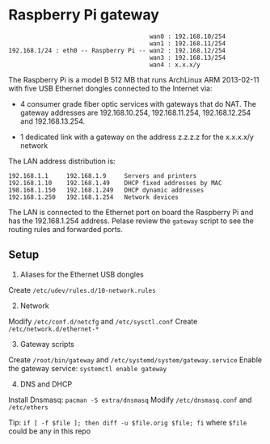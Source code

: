Raspberry Pi gateway
====================

                                           wan0 : 192.168.10/254
                                           wan1 : 192.168.11/254
    192.168.1/24 : eth0 -- Raspberry Pi -- wan2 : 192.168.12/254
                                           wan3 : 192.168.13/254
                                           wan4 : x.x.x/y

The Raspberry Pi is a model B 512 MB that runs ArchLinux ARM
2013-02-11 with five USB Ethernet dongles connected to the Internet
via:

- 4 consumer grade fiber optic services with gateways that do NAT. The
  gateway addresses are 192.168.10.254, 192.168.11.254, 192.168.12.254
  and 192.168.13.254.

- 1 dedicated link with a gateway on the address z.z.z.z for the
  x.x.x.x/y network

The LAN address distribution is:

    192.168.1.1     192.168.1.9     Servers and printers
    192.168.1.10    192.168.1.49    DHCP fixed addresses by MAC
    198.168.1.150   192.168.1.249   DHCP dynamic addresses
    192.168.1.250   192.168.1.254   Network devices

The LAN is connected to the Ethernet port on board the Raspberry Pi
and has the 192.168.1.254 address. Pelase review the `gateway` script to
see the routing rules and forwarded ports.

Setup
-----

1. Aliases for the Ethernet USB dongles

Create `/etc/udev/rules.d/10-network.rules`

2. Network

Modify `/etc/conf.d/netcfg` and `/etc/sysctl.conf`
Create `/etc/network.d/ethernet-*`

3. Gateway scripts

Create `/root/bin/gateway` and `/etc/systemd/system/gateway.service`
Enable the gateway service: `systemctl enable gateway`

4. DNS and DHCP

Install Dnsmasq: `pacman -S extra/dnsmasq`
Modify `/etc/dnsmasq.conf` and `/etc/ethers`

Tip: `if [ -f $file ]; then diff -u $file.orig $file; fi` where
`$file` could be any in this repo
